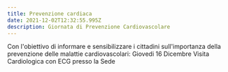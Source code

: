 ```yaml
---
title: Prevenzione cardiaca
date: 2021-12-02T12:32:55.995Z
description: Giornata di Prevenzione Cardiovascolare
---
```

Con l'obiettivo di informare e sensibilizzare i cittadini sull'importanza della prevenzione delle malattie cardiovascolari:
Giovedi 16 Dicembre Visita Cardiologica con ECG  presso la Sede 